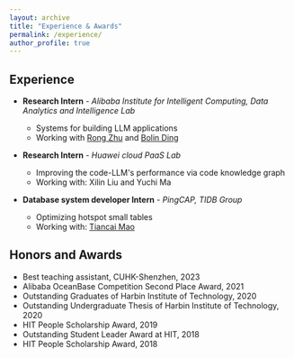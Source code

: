 ```yaml
---
layout: archive
title: "Experience & Awards"
permalink: /experience/
author_profile: true
---
```




## Experience



* **Research Intern** - *Alibaba Institute for Intelligent Computing, Data Analytics and Intelligence Lab*
  * Systems for building LLM applications
  * Working with [Rong Zhu](https://redgitcard.github.io/redgitcard/) and [Bolin Ding](https://bolinding.github.io/index.html)

* **Research Intern** - *Huawei cloud PaaS Lab*
  * Improving the code-LLM's performance via code knowledge graph
  * Working with: Xilin Liu and Yuchi Ma

* **Database system developer Intern** - *PingCAP, TIDB Group*
  * Optimizing hotspot small tables
  * Working with: [Tiancai Mao](https://github.com/tiancaiamao)


## Honors and Awards


- Best teaching assistant, CUHK-Shenzhen, 2023
- Alibaba OceanBase Competition Second Place Award, 2021
- Outstanding Graduates of Harbin Institute of Technology, 2020
- Outstanding Undergraduate Thesis of Harbin Institute of Technology, 2020
- HIT People Scholarship Award, 2019
- Outstanding Student Leader Award at HIT, 2018
- HIT People Scholarship Award, 2018